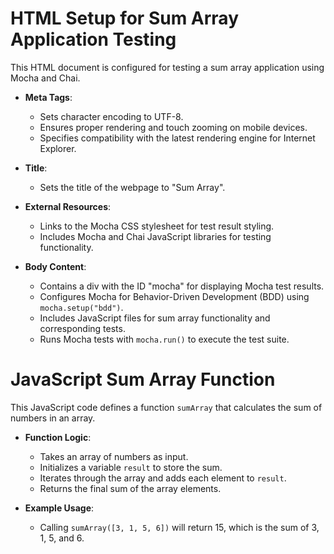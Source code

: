 # HTML Setup for Sum Array Application Testing

This HTML document is configured for testing a sum array application using Mocha and Chai.

- **Meta Tags**:
  - Sets character encoding to UTF-8.
  - Ensures proper rendering and touch zooming on mobile devices.
  - Specifies compatibility with the latest rendering engine for Internet Explorer.

- **Title**:
  - Sets the title of the webpage to "Sum Array".

- **External Resources**:
  - Links to the Mocha CSS stylesheet for test result styling.
  - Includes Mocha and Chai JavaScript libraries for testing functionality.

- **Body Content**:
  - Contains a div with the ID "mocha" for displaying Mocha test results.
  - Configures Mocha for Behavior-Driven Development (BDD) using `mocha.setup("bdd")`.
  - Includes JavaScript files for sum array functionality and corresponding tests.
  - Runs Mocha tests with `mocha.run()` to execute the test suite.

# JavaScript Sum Array Function

This JavaScript code defines a function `sumArray` that calculates the sum of numbers in an array.

- **Function Logic**:
  - Takes an array of numbers as input.
  - Initializes a variable `result` to store the sum.
  - Iterates through the array and adds each element to `result`.
  - Returns the final sum of the array elements.

- **Example Usage**:
  - Calling `sumArray([3, 1, 5, 6])` will return 15, which is the sum of 3, 1, 5, and 6.
